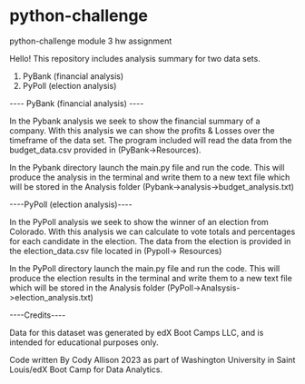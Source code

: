# python-challenge
python-challenge module 3 hw assignment

Hello!
This repository includes analysis summary for two data sets. 
1. PyBank (financial analysis)
2. PyPoll (election analysis)


---- PyBank (financial analysis) ----

In the Pybank analysis we seek to show the financial summary of a company. 
With this analysis we can show the profits & Losses over the timeframe of the data set. 
The program included will read the data from the budget_data.csv provided in (PyBank->Resources). 

In the Pybank directory launch the main.py file and run the code. This will produce the analysis in the terminal and write them to a new text file which will be stored in the Analysis folder (Pybank->analysis->budget_analysis.txt)

----PyPoll (election analysis)----

In the PyPoll analysis we seek to show the winner of an election from Colorado.
With this analysis we can calculate to vote totals and percentages for each candidate in the election. The data from the election is provided in the election_data.csv file located in (Pypoll-> Resources)

In the PyPoll directory launch the main.py file and run the code. This will produce the election results in the terminal and write them to a new text file which will be stored in the Analysis folder (PyPoll->Analsysis->election_analysis.txt)


----Credits----

Data for this dataset was generated by edX Boot Camps LLC, and is intended for educational purposes only.

Code written By Cody Allison 2023 as part of Washington University in Saint Louis/edX Boot Camp for Data Analytics.
